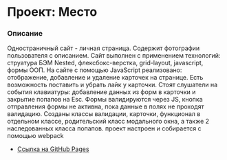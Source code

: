 # Проект: Место

### Описание

Одностраничный сайт - личная страница. Содержит фотографии пользователя с описанием. Сайт выполнен с применением технологий: струатура БЭМ Nested, флексбокс-верстка, grid-layout, javascript, формы ООП.
На сайте с помощью JavaScript  реализовано: отображение, добавление и удаление карточек на странице. Есть возможность поставить и убрать лайк у карточки. Стоят слушатели на события клавиатуры: добавление данных из форм в карточки и закрытие попапов на Esc. Формы валидируются через JS, кнопка отправления формы не активна, пока данные в полях не проходят валидацию. Созданы классы валидации, карточки, функционал в отдельном классе, родительский класс модального окна, а также 2 наследованных класса попапов.
проект настроен и собирается с помощью webpack
 


* [Ссылка на GitHub Pages](https://valeriaglazunova.github.io/mesto/index.html)



